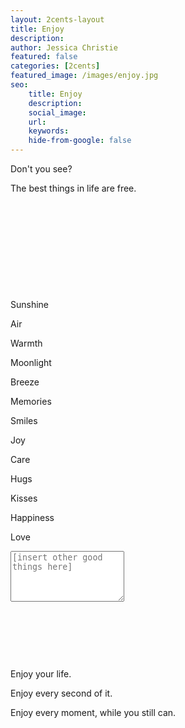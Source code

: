 ```yaml
---
layout: 2cents-layout
title: Enjoy
description: 
author: Jessica Christie
featured: false
categories: [2cents]
featured_image: /images/enjoy.jpg
seo:
    title: Enjoy
    description: 
    social_image:
    url:
    keywords:
    hide-from-google: false
---
```

Don't you see?

The best things in life are free.

&nbsp;

&nbsp;

&nbsp;

&nbsp;

&nbsp;

Sunshine

Air

Warmth

Moonlight

Breeze

Memories

Smiles

Joy

Care

Hugs

Kisses

Happiness

Love

<textarea class="blog-content" placeholder="[insert other good things here]" rows="5"></textarea>

&nbsp;

&nbsp;

&nbsp;

Enjoy your life.

Enjoy every second of it.

Enjoy every moment, while you still can.

&nbsp;

&nbsp;

&nbsp;
